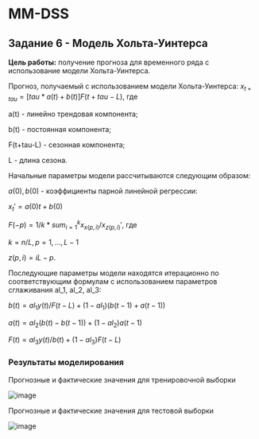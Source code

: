 # MM-DSS

## Задание 6 - Модель Хольта-Уинтерса

**Цель работы:** получение прогноза для временного ряда с использование модели Хольта-Уинтерса.

Прогноз, получаемый с использованием модели Хольта-Уинтерса:
$x_{t+tau} = [tau*a(t) + b(t)] F(t+tau-L)$, где 

a(t) - линейно трендовая компонента;

b(t) - постоянная компонента;

F(t+tau-L) - сезонная компонента;

L - длина сезона.

Начальные параметры модели рассчитываются следующим образом:

$a(0), b(0)$ - коэффициенты парной линейной регрессии:

$x_t' = a(0)t + b(0)$

$F(-p) = 1/k * sum_{i=1}^k x_{x(p,i)} / x_{z(p,i)}'$, где

$k = n/L, p=1,...,L-1$

$z(p,i) = iL-p$.

Последующие параметры модели находятся итерационно по соответствующим формулам с использованием параметров сглаживания al_1, al_2, al_3:

$b(t) = al_1 y(t) / F(t-L) + (1-al_1) (b(t-1) + a(t-1))$

$a(t) = al_2 (b(t) - b(t-1)) + (1-al_2) a(t-1)$

$F(t) = al_3 y(t) / b(t) + (1-al_3) F(t-L)$

### Результаты моделирования

Прогнозные и фактические значения для тренировочной выборки

![image](https://github.com/cutttle/MM-DSS/assets/107594338/fd2dbd9c-993a-4627-88d9-dfdfa3dbb763)

Прогнозные и фактические значения для тестовой выборки

![image](https://github.com/cutttle/MM-DSS/assets/107594338/02d273ea-2b04-4644-9f4f-614c77532391)
